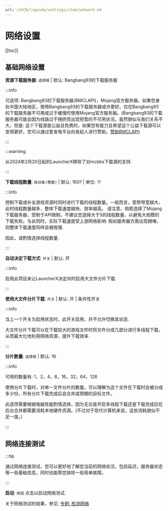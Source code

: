 ```yaml
---
url: /zhCN/lxguide/settings/item/network.md
---
```

# 网络设置

\[\[toc]]

## 基础网络设置

**资源下载服务器**: `选择框` | 默认: Bangbang93的下载服务器

:::info

可选项: Bangbang93的下载服务器(BMCLAPI)，Mojang官方服务器。如果您身处中国大陆地区，使用Bangbang93的下载服务器或许更好。仅在Bangbang93的下载服务器不可用或过于缓慢时使用Mojang官方服务器。(Bangbang93的下载服务器可能会因为线路过于拥挤而出现短暂的不可用状况。虽然貌似与我们关系不大，但是: 这个下载源是公益且免费的，如果您有能力且希望这个公益下载源可以变得更好，您可以通过爱发电平台向发起人进行赞助。[赞助BMCLAPI](https://bmclapidoc.bangbang93.com/#))

:::

:::warning

从2024年2月20日起的LauncherX移除了对mcbbs下载源的支持.

:::

**下载线程数量**: `拖动条(整数)` | 默认: 160? | 单位: 个

:::info

控制下载或补全游戏资源时同时进行下载的线程数量。一般而言，宽带带宽越大，此时线程数量越多，整体下载速度越快、效率越高。 请注意，倘若选择了Mojang下载服务器，受制于API限制，不建议您选择大于5的线程数量，以避免大规模的下载失败。与此同时，实际下载速度受上游网络影响: 假如服务器方面出现拥堵，则整体下载速度同样会被拖慢.

因此，请酌情选择线程数量.

:::

**自动决定下载方式**: `开关` | 默认: 开

:::info

启用此项目来让LauncherX决定何时启用大文件分片下载.

:::

**使用大文件分片下载**: `开关` | 默认: 开 | 条件性开关

:::info

当上一个开关为启用状态时，此开关启用，并不允许切换其状态.

大文件分片下载可以在下载较大的游戏文件时将文件分成几部分进行多线程下载，从而最大化地利用网络资源，提升下载效率.

:::

**分片数量**: `选择框` | 默认: 16

:::info

可用的数量有: 1，2，4，8，16，32，64，128

使用分片下载时，对单一文件分片的数量。可以理解为这个文件在下载时会被分成多少份，所有分片下载完成后会合并成预期的目标文件。

此选项需要根据电脑性能酌情选择，因为无论是开启多线程下载还是下载完成后在后台合并都需要消耗本地硬件资源。(不过对于现代计算机来说，这些消耗貌似不足一提。)

:::

## 网络连接测试

:::tip

通过网络连接测试，您可以更好地了解您当前的网络状况，包括延迟，服务器状态等一些基础信息。同时也能帮您排除一些简单故障。

:::

**启动**: `按钮` 点击以启动网络测试.

关于网络测试的结果，参见: [专题: 检测网络](/zhCN/lxguide/settings/special/check-network)
